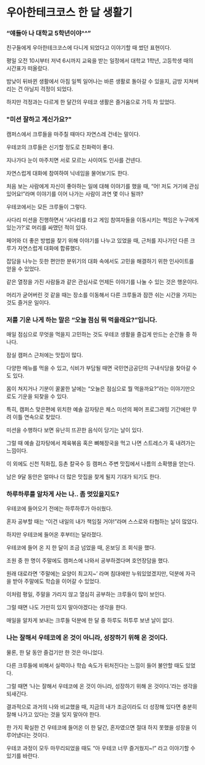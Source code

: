 # 우아한테크코스 한 달 생활기

### “얘들아 나 대학교 5학년이야^^”

친구들에게 우아한테크코스에 다니게 되었다고 이야기할 때 썼던 표현이다.

평일 오전 10시부터 저녁 6시까지 교육을 받는 일정에서 대학교 1학년, 고등학생 때의 시간표가 떠올랐다.

밤낮이 뒤바뀐 생활에서 아침 일찍 일어나는 바른 생활로 돌아갈 수 있을지, 금방 지쳐버리는 건 아닐지 걱정이 되었다.

하지만 걱정과는 다르게 한 달간의 우테코 생활은 즐거움으로 가득 차 있었다.

### "미션 잘하고 계신가요?"

캠퍼스에서 크루들을 마주칠 때마다 자연스레 건네는 말이다.

우테코의 크루들은 신기할 정도로 친화력이 좋다.

지나가다 눈이 마주치면 서로 모르는 사이여도 인사를 건넨다. 

자연스럽게 대화에 참여하여 닉네임을 물어보기도 한다.

처음 보는 사람에게 자신이 좋아하는 일에 대해 이야기를 했을 때, “어! 저도 거기에 관심 있어요!”라며 이야기를 이어 나가는 사람이 과연 몇 이나 될까?

우테코에서는 모든 크루들이 그렇다. 

사다리 미션을 진행하면서 ‘사다리를 타고 게임 참여자들을 이동시키는 책임은 누구에게 있는가?’로 머리를 싸맸던 적이 있다. 

페어와 더 좋은 방법을 찾기 위해 이야기를 나누고 있었을 때, 근처를 지나가던 다른 크루가 자연스럽게 대화에 합류했다. 

잡담을 나누는 듯한 편안한 분위기의 대화 속에서도 고민을 해결하기 위한 인사이트를 얻을 수 있었다.

같은 열정을 가진 사람들과 같은 관심사로 언제든 이야기를 나눌 수 있는 것은 행운이다.

머리가 굳어버린 것 같을 때는 장소를 이동해서 다른 크루들과 잠깐 쉬는 시간을 가지는 것도 즐거운 일이다.

### 저를 기운 나게 하는 말은 “오늘 점심 뭐 먹을래요?”입니다.

매일 점심으로 무엇을 먹을지 고민하는 것도 우테코 생활을 즐겁게 만드는 순간들 중 하나다.

잠실 캠퍼스 근처에는 맛집이 많다.

다양한 메뉴를 먹을 수 있고, 식비가 부담될 때면 국민연금공단의 구내식당을 찾아갈 수도 있다.

몸이 쳐지거나 기분이 꿀꿀한 날에는 “오늘은 점심으로 뭘 먹을까요?”라는 이야기만으로도 기운을 되찾을 수 있다.

특히, 캠퍼스 맞은편에 위치한 예솔 감자탕은 체스 미션의 페어 프로그래밍 기간에만 무려 이틀 연속으로 찾았다.

미션을 수행하다 보면 유난히 뜨끈한 음식이 당기는 날이 있다.

그럴 때 예솔 감자탕에서 제육볶음 혹은 뼈해장국을 먹고 나면 스트레스가 훅 내려가는 느낌이다.

이 외에도 신천 직화집, 등촌 칼국수 등 캠퍼스 주변 맛집에서 나름의 소확행을 얻는다.

남은 9달 동안은 얼마나 더 많은 맛집을 찾게 될지 기대가 되기도 한다.

### 하루하루를 알차게 사는 나.. 좀 멋있을지도?

우테코에 들어오기 전에는 하루하루가 아쉬웠다. 

혼자 공부할 때는 “이건 내일의 내가 책임질 거야!”라며 스스로와 타협하는 날이 많았다.

하지만 우테코에 들어온 후부터는 달라졌다.

우테코에 들어 온 지 한 달이 조금 넘었을 때, 온보딩 조 회식을 했다.

조원 중 한 명이 주말에도 캠퍼스에 나와서 공부하겠다며 호언장담을 했다.

원래 대로라면 ‘주말에는 요양이 최고지~’ 라며 침대에만 누워있었겠지만, 덕분에 자극을 받아 주말에도 학습을 이어갈 수 있었다.

이처럼 평일, 주말을 가리지 않고 열심히 공부하는 크루들이 많이 보인다. 

그럴 때면 나도 가만히 있지 말아야겠다는 생각을 한다.

매일을 알차게 보내는 크루들 덕분에 한 달 중 하루도 허투루 보낸 날이 없다.

### 나는 잘해서 우테코에 온 것이 아니라, 성장하기 위해 온 것이다.

물론, 한 달 동안 즐겁기만 한 것은 아니었다.

다른 크루들에 비해서 실력이나 학습 속도가 뒤처진다는 느낌이 들어 불안할 때도 있었다.

그럴 때면 ‘나는 잘해서 우테코에 온 것이 아니라, 성장하기 위해 온 것이다.’라는 생각을 되새긴다.

결과적으로 과거의 나와 비교했을 때, 지금의 내가 조금이라도 더 성장해 있다면 충분히 잘해 나가고 있다는 것을 잊지 말아야 한다.

한 가지 확실한 건 우테코에 들어온 이 한 달간, 혼자였으면 절대 하지 못했을 성장을 이루어냈다는 것이다. 

우테코 과정이 모두 마무리되었을 때도 “아 우테코 너무 즐거웠지~!” 라고 이야기할 수 있기를 바란다.

